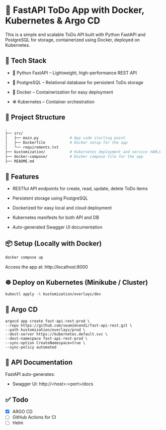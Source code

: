 # 📝 FastAPI ToDo App with Docker, Kubernetes & Argo CD

This is a simple and scalable ToDo API built with Python FastAPI and PostgreSQL for storage, containerized using Docker, deployed on Kubernetes.

## 🔧 Tech Stack
- 🐍 Python FastAPI – Lightweight, high-performance REST API

- 🐘 PostgreSQL – Relational database for persistent ToDo storage

- 🐳 Docker – Containerization for easy deployment

- ☸️ Kubernetes – Container orchestration

## 📂 Project Structure

```bash
.
├── src/
│   ├── main.py              # App code starting point
│   ├── Dockerfile           # Docker setup for the app
│   └── requirements.txt
├── kustomization/           # Kubernetes deployment and service YAMLs
├── docker-compose/          # Docker compose file for the app
├── README.md
```

## 🚀 Features
- RESTful API endpoints for create, read, update, delete ToDo items

- Persistent storage using PostgreSQL

- Dockerized for easy local and cloud deployment

- Kubernetes manifests for both API and DB

- Auto-generated Swagger UI documentation

## 📦 Setup (Locally with Docker)
```bash
docker compose up
```

Access the app at: http://localhost:8000

## ☸️ Deploy on Kubernetes (Minikube / Cluster)
```bash
kubectl apply -k kustomization/overlays/dev
```

## 🔁 Argo CD
```
argocd app create fast-api-rest-prod \
--repo https://github.com/soumiknandi/fast-api-rest.git \
--path kustomization/overlays/prod \
--dest-server https://kubernetes.default.svc \
--dest-namespace fast-api-rest-prod \
--sync-option CreateNamespace=true \
--sync-policy automated
```

## 📄 API Documentation
FastAPI auto-generates:

- Swagger UI: http://\<host\>:\<port\>/docs

## ✅ Todo 
- [X] ARGO CD
- [ ] GitHub Actions for CI
- [ ] Helm

